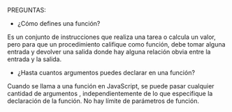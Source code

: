 PREGUNTAS:

-  ¿Cómo defines una función?

Es un conjunto de instrucciones que realiza una tarea o calcula un valor, pero para que un procedimiento califique como función, debe tomar alguna entrada y devolver una salida donde hay alguna relación obvia entre la entrada y la salida.


-  ¿Hasta cuantos argumentos puedes declarar en una función?

Cuando se llama a una función en JavaScript, se puede pasar cualquier cantidad de argumentos , independientemente de lo que especifique la declaración de la función. No hay límite de parámetros de función.